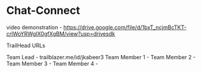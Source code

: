 # Chat-Connect 

video demonstration - https://drive.google.com/file/d/1bxT_ncjmBcTKT-crlWoYRWgIX0gfXgBM/view?usp=drivesdk 

TrailHead URLs 

Team Lead - trailblazer.me/id/jkabeer3 
Team Member 1 -
Team Member 2 -
Team Member 3 -
Team Member 4 -
